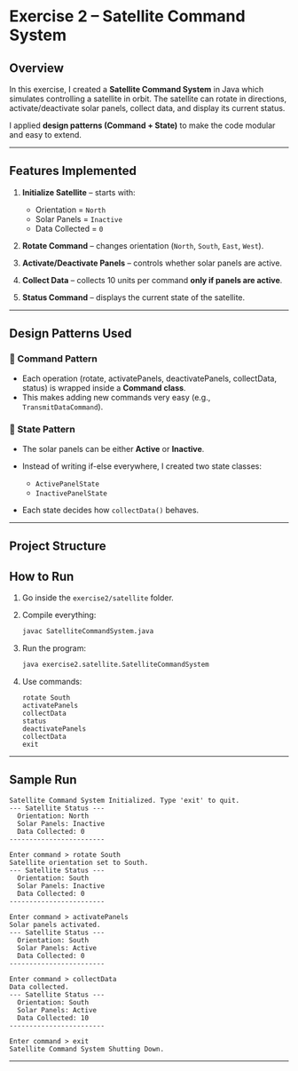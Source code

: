 # Exercise 2 – Satellite Command System

## Overview

In this exercise, I created a **Satellite Command System** in Java which simulates controlling a satellite in orbit.
The satellite can rotate in directions, activate/deactivate solar panels, collect data, and display its current status.

I applied **design patterns (Command + State)** to make the code modular and easy to extend.

---

## Features Implemented

1. **Initialize Satellite** – starts with:

   * Orientation = `North`
   * Solar Panels = `Inactive`
   * Data Collected = `0`

2. **Rotate Command** – changes orientation (`North`, `South`, `East`, `West`).

3. **Activate/Deactivate Panels** – controls whether solar panels are active.

4. **Collect Data** – collects 10 units per command **only if panels are active**.

5. **Status Command** – displays the current state of the satellite.

---

## Design Patterns Used

### 🔹 Command Pattern

* Each operation (rotate, activatePanels, deactivatePanels, collectData, status) is wrapped inside a **Command class**.
* This makes adding new commands very easy (e.g., `TransmitDataCommand`).

### 🔹 State Pattern

* The solar panels can be either **Active** or **Inactive**.
* Instead of writing if-else everywhere, I created two state classes:

  * `ActivePanelState`
  * `InactivePanelState`
* Each state decides how `collectData()` behaves.

---

##  Project Structure

##  How to Run

1. Go inside the `exercise2/satellite` folder.
2. Compile everything:

   ```sh
   javac SatelliteCommandSystem.java
   ```
3. Run the program:

   ```sh
   java exercise2.satellite.SatelliteCommandSystem
   ```
4. Use commands:

   ```
   rotate South
   activatePanels
   collectData
   status
   deactivatePanels
   collectData
   exit
   ```

---

## Sample Run

```
Satellite Command System Initialized. Type 'exit' to quit.
--- Satellite Status ---
  Orientation: North
  Solar Panels: Inactive
  Data Collected: 0
------------------------

Enter command > rotate South
Satellite orientation set to South.
--- Satellite Status ---
  Orientation: South
  Solar Panels: Inactive
  Data Collected: 0
------------------------

Enter command > activatePanels
Solar panels activated.
--- Satellite Status ---
  Orientation: South
  Solar Panels: Active
  Data Collected: 0
------------------------

Enter command > collectData
Data collected.
--- Satellite Status ---
  Orientation: South
  Solar Panels: Active
  Data Collected: 10
------------------------

Enter command > exit
Satellite Command System Shutting Down.
```

---
